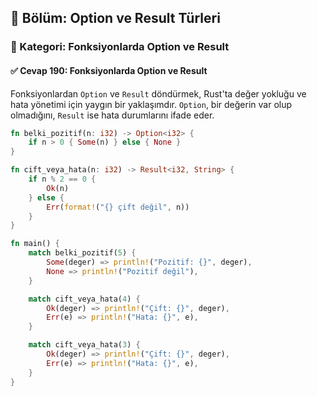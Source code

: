 ## 📘 Bölüm: Option ve Result Türleri  
### 🔹 Kategori: Fonksiyonlarda Option ve Result  
#### ✅ Cevap 190: Fonksiyonlarda Option ve Result

Fonksiyonlardan `Option` ve `Result` döndürmek, Rust'ta değer yokluğu ve hata yönetimi için yaygın bir yaklaşımdır. `Option`, bir değerin var olup olmadığını, `Result` ise hata durumlarını ifade eder.

```rust
fn belki_pozitif(n: i32) -> Option<i32> {
    if n > 0 { Some(n) } else { None }
}

fn cift_veya_hata(n: i32) -> Result<i32, String> {
    if n % 2 == 0 {
        Ok(n)
    } else {
        Err(format!("{} çift değil", n))
    }
}

fn main() {
    match belki_pozitif(5) {
        Some(deger) => println!("Pozitif: {}", deger),
        None => println!("Pozitif değil"),
    }

    match cift_veya_hata(4) {
        Ok(deger) => println!("Çift: {}", deger),
        Err(e) => println!("Hata: {}", e),
    }

    match cift_veya_hata(3) {
        Ok(deger) => println!("Çift: {}", deger),
        Err(e) => println!("Hata: {}", e),
    }
}
```
